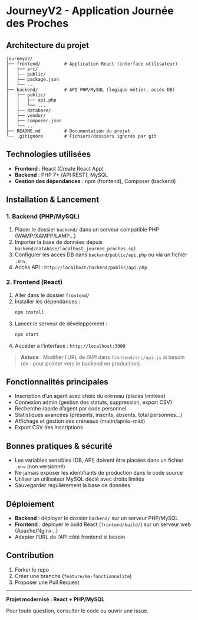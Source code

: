 # JourneyV2 - Application Journée des Proches

## Architecture du projet

```
journeyV2/
├── frontend/         # Application React (interface utilisateur)
│   ├── src/
│   ├── public/
│   ├── package.json
│   └── ...
├── backend/          # API PHP/MySQL (logique métier, accès DB)
│   ├── public/
│   │   ├── api.php
│   │   └── ...
│   ├── database/
│   ├── vendor/
│   ├── composer.json
│   └── ...
├── README.md         # Documentation du projet
└── .gitignore        # Fichiers/dossiers ignorés par git
```

## Technologies utilisées

- **Frontend** : React (Create React App)
- **Backend** : PHP 7+ (API REST), MySQL
- **Gestion des dépendances** : npm (frontend), Composer (backend)

## Installation & Lancement

### 1. Backend (PHP/MySQL)

1. Placer le dossier `backend/` dans un serveur compatible PHP (WAMP/XAMPP/LAMP...)
2. Importer la base de données depuis `backend/database/localhost_journee_proches.sql`
3. Configurer les accès DB dans `backend/public/api.php` ou via un fichier `.env`
4. Accès API : `http://localhost/backend/public/api.php`

### 2. Frontend (React)

1. Aller dans le dossier `frontend/`
2. Installer les dépendances :
   ```bash
   npm install
   ```
3. Lancer le serveur de développement :
   ```bash
   npm start
   ```
4. Accéder à l’interface : `http://localhost:3000`

> **Astuce** : Modifier l’URL de l’API dans `frontend/src/api.js` si besoin (ex : pour pointer vers le backend en production).

## Fonctionnalités principales

- Inscription d’un agent avec choix du créneau (places limitées)
- Connexion admin (gestion des statuts, suppression, export CSV)
- Recherche rapide d’agent par code personnel
- Statistiques avancées (présents, inscrits, absents, total personnes...)
- Affichage et gestion des créneaux (matin/après-midi)
- Export CSV des inscriptions

## Bonnes pratiques & sécurité

- Les variables sensibles (DB, API) doivent être placées dans un fichier `.env` (non versionné)
- Ne jamais exposer les identifiants de production dans le code source
- Utiliser un utilisateur MySQL dédié avec droits limités
- Sauvegarder régulièrement la base de données

## Déploiement

- **Backend** : déployer le dossier `backend/` sur un serveur PHP/MySQL
- **Frontend** : déployer le build React (`frontend/build/`) sur un serveur web (Apache/Nginx...)
- Adapter l’URL de l’API côté frontend si besoin

## Contribution

1. Forker le repo
2. Créer une branche (`feature/ma-fonctionnalite`)
3. Proposer une Pull Request

---

**Projet modernisé : React + PHP/MySQL**

Pour toute question, consulter le code ou ouvrir une issue.

